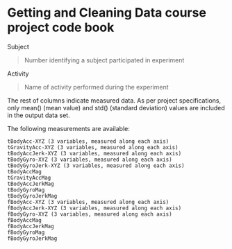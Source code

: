 # Getting and Cleaning Data course project code book

Subject

> Number identifying a subject participated in experiment

Activity

> Name of activity performed during the experiment

The rest of columns indicate measured data. As per project specifications,
only mean() (mean value) and std() (standard deviation) values are included
in the output data set.

The following measurements are available:

    tBodyAcc-XYZ (3 variables, measured along each axis)
    tGravityAcc-XYZ (3 variables, measured along each axis)
    tBodyAccJerk-XYZ (3 variables, measured along each axis)
    tBodyGyro-XYZ (3 variables, measured along each axis)
    tBodyGyroJerk-XYZ (3 variables, measured along each axis)
    tBodyAccMag
    tGravityAccMag
    tBodyAccJerkMag
    tBodyGyroMag
    tBodyGyroJerkMag
    fBodyAcc-XYZ (3 variables, measured along each axis)
    fBodyAccJerk-XYZ (3 variables, measured along each axis)
    fBodyGyro-XYZ (3 variables, measured along each axis)
    fBodyAccMag
    fBodyAccJerkMag
    fBodyGyroMag
    fBodyGyroJerkMag

